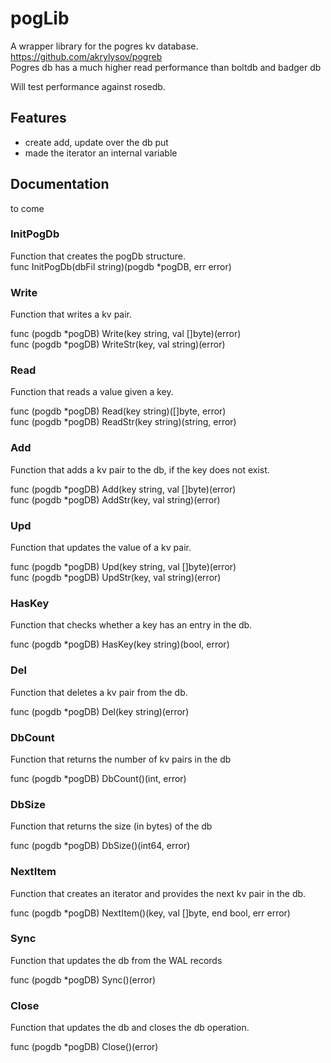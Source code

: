 # pogLib

A wrapper library for the pogres kv database.  
https://github.com/akrylysov/pogreb  
Pogres db has a much higher read performance than boltdb and badger db  

Will test performance against rosedb.  

## Features

 - create add, update over the db put
 - made the iterator an internal variable

## Documentation

to come

### InitPogDb

Function that creates the pogDb structure.  
func InitPogDb(dbFil string)(pogdb *pogDB, err error)  

### Write
Function that writes a kv pair.

func (pogdb *pogDB) Write(key string, val []byte)(error)  
func (pogdb *pogDB) WriteStr(key, val string)(error)  

 
### Read
Function that reads a value given a key.  

func (pogdb *pogDB) Read(key string)([]byte, error)  
func (pogdb *pogDB) ReadStr(key string)(string, error)  

### Add
Function that adds a kv pair to the db, if the key does not exist.

func (pogdb *pogDB) Add(key string, val []byte)(error)  
func (pogdb *pogDB) AddStr(key, val string)(error)  

### Upd
Function that updates the value of a kv pair.

func (pogdb *pogDB) Upd(key string, val []byte)(error)  
func (pogdb *pogDB) UpdStr(key, val string)(error)  

### HasKey
Function that checks whether a key has an entry in the db.  

func (pogdb *pogDB) HasKey(key string)(bool, error)  

### Del
Function that deletes a kv pair from the db.

func (pogdb *pogDB) Del(key string)(error)  

### DbCount
Function that returns the number of kv pairs in the db

func (pogdb *pogDB) DbCount()(int, error)  

### DbSize
Function that returns the size (in bytes) of the db

func (pogdb *pogDB) DbSize()(int64, error)  

### NextItem 
Function that creates an iterator and provides the next kv pair in the db.  

func (pogdb *pogDB) NextItem()(key, val []byte, end bool, err error)  

### Sync
Function that updates the db from the WAL records

func (pogdb *pogDB) Sync()(error)  

### Close
Function that updates the db and closes the db operation.  

func (pogdb *pogDB) Close()(error)  

